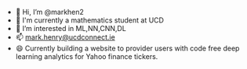 - 👋 Hi, I’m @markhen2
- 🌱 I'm currently a mathematics student at UCD 
- 👀 I’m interested in ML,NN,CNN,DL 
- 📫 mark.henry@ucdconnect.ie
- 😄 Currently building a website to provider users with code free deep learning analytics for Yahoo finance tickers.


<!---
markhen2/markhen2 is a ✨ special ✨ repository because its `README.md` (this file) appears on your GitHub profile.
You can click the Preview link to take a look at your changes.
--->
